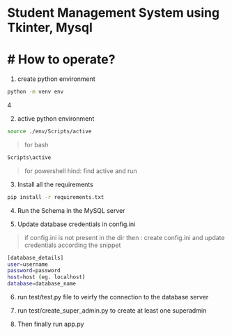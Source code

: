 # Student Management System using Tkinter, Mysql

# # How to operate?

1. create python environment

```bash
python -m venv env
```
<!-- env is name of environment. Can be changed according to the preferences -->4

2. active python environment

```bash
source ./env/Scripts/active
```
>for bash

```bash
Scripts\active
```
>for powershell hind: find active and run 

3. Install all the requirements

```bash
pip install -r requirements.txt
```

4. Run the Schema in the MySQL server

5. Update database credentials in config.ini
> if config.ini is not present in the dir then : create config.ini and update credentials according the snippet
```bash
[database_details]
user=username
password=password
host=host (eg. localhost)
database=database_name
```

6. run test/test.py file to veirfy the connection to the database server

7. run test/create_super_admin.py to create at least one superadmin

8. Then finally run app.py